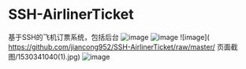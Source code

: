 # SSH-AirlinerTicket
基于SSH的飞机订票系统，包括后台
![image]( https://github.com/jiancong952/SSH-AirlinerTicket/raw/master/页面截图/1530340860(1).jpg )
![image]( https://github.com/jiancong952/SSH-AirlinerTicket/raw/master/页面截图/1530340889(1).jpg )
![image]( https://github.com/jiancong952/SSH-AirlinerTicket/raw/master/ 页面截图/1530341040(1).jpg)
![image]( https://github.com/jiancong952/SSH-AirlinerTicket/raw/master/页面截图/1530340989(1).jpg)

